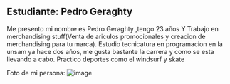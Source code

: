 


## Estudiante: Pedro Geraghty

 Me presento mi nombre es Pedro Geraghty ,tengo 23 años Y Trabajo en merchandising stuff(Venta de ariculos promocionales y creacion de merchandising para tu marca). Estudio tecnicatura en programacion en la unsam ya hace dos años, me gusta  bastante la carrera y como se esta llevando a cabo. Practico deportes como el windsurf y skate

Foto de mi persona:
![image](https://github.com/algo1unsam/presentaciontp0-PedroMcGeraghty/assets/110035074/49de5179-ce63-45bf-9ac5-019a5b2af492)






